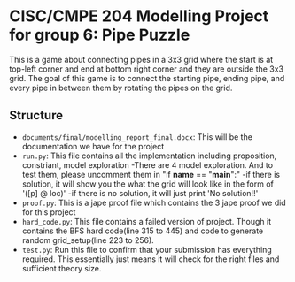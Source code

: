 # CISC/CMPE 204 Modelling Project for group 6: Pipe Puzzle

This is a game about connecting pipes in a 3x3 grid where the start is at top-left corner and end at bottom right corner and they are outside the 3x3 grid. The goal of this game is to connect the starting pipe, ending pipe, and every pipe in between them by rotating the pipes on the grid. 

## Structure
* `documents/final/modelling_report_final.docx`: This will be the documentation we have for the project
* `run.py`: This file contains all the implementation including proposition, constriant, model exploration
    -There are 4 model exploration. And to test them, please uncomment them in "if __name__ == "__main__":"
    -if there is solution, it will show you the what the grid will look like in the form of '([p] @ loc)'
    -if there is no solution, it will just print 'No solution!!'
* `proof.py`: This is a jape proof file which contains the 3 jape proof we did for this project
* `hard_code.py`: This file contains a failed version of project. Though it contains the BFS hard code(line 315 to 445) and code to generate random grid_setup(line 223 to 256).
* `test.py`: Run this file to confirm that your submission has everything required. This essentially just means it will check for the right files and sufficient theory size.


